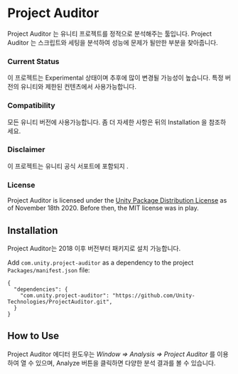 # Project Auditor
Project Auditor 는 유니티 프로젝트를 정적으로 분석해주는 툴입니다. Project Auditor 는 스크립트와 세팅을 분석하여 성능에 문제가 될만한 부분을 찾아줍니다. 

### Current Status
이 프로젝트는 Experimental 상태이며 추후에 많이 변경될 가능성이 높습니다. 특정 버전의 유니티와 제한된 컨텐츠에서 사용가능합니다.

### Compatibility
모든 유니티 버전에 사용가능합니다. 좀 더 자세한 사항은 뒤의 Installation 을 참조하세요.

### Disclaimer
이 프로젝트는 유니티 공식 서포트에 포함되지 . 

### License
Project Auditor is licensed under the [Unity Package Distribution License](LICENSE.md) as of November 18th 2020. Before then, the MIT license was in play.

## Installation
Project Auditor는 2018 이후 버전부터 패키지로 설치 가능합니다.

Add `com.unity.project-auditor` as a dependency to the project `Packages/manifest.json` file:

```
{
  "dependencies": {
    "com.unity.project-auditor": "https://github.com/Unity-Technologies/ProjectAuditor.git",
  }
}
```

## How to Use
Project Auditor 에디터 윈도우는 *Window => Analysis => Project Auditor* 를 이용하여 열 수 있으며, Analyze 버튼을 클릭하면 다양한 분석 결과를 볼 수 있습니다.
